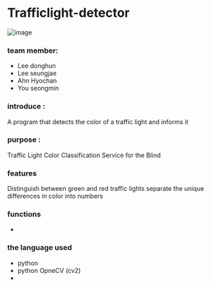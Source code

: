 # Trafficlight-detector
![image](https://github.com/penggin/trafficlight-detector/assets/108963864/4878ada9-e576-4577-95e0-4ca77563dcde)
### team member:  
* Lee donghun 
* Lee seungjae
* Ahn Hyochan 
* You seongmin
  
### introduce : 
A program that detects the color of a traffic light and informs it

### purpose :
Traffic Light Color Classification Service for the Blind

### features
Distinguish between green and red traffic lights
separate the unique differences in color into numbers

### functions
* 

### the language used
* python
* python OpneCV (cv2)
* 
